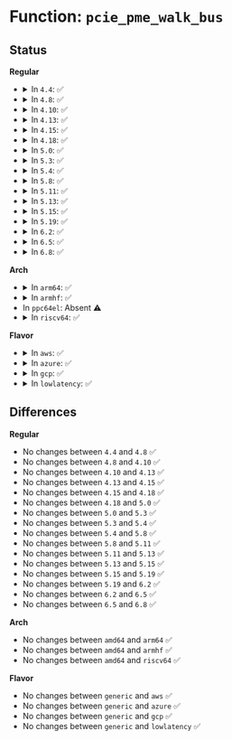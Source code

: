 # Function: <code>pcie_pme_walk_bus</code>

## Status
<b>Regular</b>
<ul>
<li>
<details>
<summary>In <code>4.4</code>: ✅</summary>

```c
bool pcie_pme_walk_bus(struct pci_bus *bus);
```

**Collision:** Unique Static

**Inline:** No

**Transformation:** False

**Instances:**

```
In drivers/pci/pcie/pme.c (ffffffff8144b810)
Location: drivers/pci/pcie/pme.c:78
Inline: False
Direct callers:
  - drivers/pci/pcie/pme.c:pcie_pme_walk_bus
  - drivers/pci/pcie/pme.c:pcie_pme_work_fn
```
**Symbols:**

```
ffffffff8144b810-ffffffff8144b8a9: pcie_pme_walk_bus (STB_LOCAL)
```
</details>
</li>
<li>
<details>
<summary>In <code>4.8</code>: ✅</summary>

```c
bool pcie_pme_walk_bus(struct pci_bus *bus);
```

**Collision:** Unique Static

**Inline:** No

**Transformation:** False

**Instances:**

```
In drivers/pci/pcie/pme.c (ffffffff81497a90)
Location: drivers/pci/pcie/pme.c:78
Inline: False
Direct callers:
  - drivers/pci/pcie/pme.c:pcie_pme_work_fn
  - drivers/pci/pcie/pme.c:pcie_pme_walk_bus
```
**Symbols:**

```
ffffffff81497a90-ffffffff81497b2f: pcie_pme_walk_bus (STB_LOCAL)
```
</details>
</li>
<li>
<details>
<summary>In <code>4.10</code>: ✅</summary>

```c
bool pcie_pme_walk_bus(struct pci_bus *bus);
```

**Collision:** Unique Static

**Inline:** No

**Transformation:** False

**Instances:**

```
In drivers/pci/pcie/pme.c (ffffffff814b9410)
Location: drivers/pci/pcie/pme.c:77
Inline: False
Direct callers:
  - drivers/pci/pcie/pme.c:pcie_pme_work_fn
  - drivers/pci/pcie/pme.c:pcie_pme_walk_bus
```
**Symbols:**

```
ffffffff814b9410-ffffffff814b94af: pcie_pme_walk_bus (STB_LOCAL)
```
</details>
</li>
<li>
<details>
<summary>In <code>4.13</code>: ✅</summary>

```c
bool pcie_pme_walk_bus(struct pci_bus *bus);
```

**Collision:** Unique Static

**Inline:** No

**Transformation:** False

**Instances:**

```
In drivers/pci/pcie/pme.c (ffffffff814c3bd0)
Location: drivers/pci/pcie/pme.c:71
Inline: False
Direct callers:
  - drivers/pci/pcie/pme.c:pcie_pme_work_fn
  - drivers/pci/pcie/pme.c:pcie_pme_walk_bus
```
**Symbols:**

```
ffffffff814c3bd0-ffffffff814c3c78: pcie_pme_walk_bus (STB_LOCAL)
```
</details>
</li>
<li>
<details>
<summary>In <code>4.15</code>: ✅</summary>

```c
bool pcie_pme_walk_bus(struct pci_bus *bus);
```

**Collision:** Unique Static

**Inline:** No

**Transformation:** False

**Instances:**

```
In drivers/pci/pcie/pme.c (ffffffff81503e10)
Location: drivers/pci/pcie/pme.c:71
Inline: False
Direct callers:
  - drivers/pci/pcie/pme.c:pcie_pme_work_fn
  - drivers/pci/pcie/pme.c:pcie_pme_walk_bus
```
**Symbols:**

```
ffffffff81503e10-ffffffff81503eb8: pcie_pme_walk_bus (STB_LOCAL)
```
</details>
</li>
<li>
<details>
<summary>In <code>4.18</code>: ✅</summary>

```c
bool pcie_pme_walk_bus(struct pci_bus *bus);
```

**Collision:** Unique Static

**Inline:** No

**Transformation:** False

**Instances:**

```
In drivers/pci/pcie/pme.c (ffffffff81534c90)
Location: drivers/pci/pcie/pme.c:67
Inline: False
Direct callers:
  - drivers/pci/pcie/pme.c:pcie_pme_work_fn
  - drivers/pci/pcie/pme.c:pcie_pme_walk_bus
```
**Symbols:**

```
ffffffff81534c90-ffffffff81534d2f: pcie_pme_walk_bus (STB_LOCAL)
```
</details>
</li>
<li>
<details>
<summary>In <code>5.0</code>: ✅</summary>

```c
bool pcie_pme_walk_bus(struct pci_bus *bus);
```

**Collision:** Unique Static

**Inline:** No

**Transformation:** False

**Instances:**

```
In drivers/pci/pcie/pme.c (ffffffff8154c330)
Location: drivers/pci/pcie/pme.c:67
Inline: False
Direct callers:
  - drivers/pci/pcie/pme.c:pcie_pme_work_fn
  - drivers/pci/pcie/pme.c:pcie_pme_walk_bus
```
**Symbols:**

```
ffffffff8154c330-ffffffff8154c3c9: pcie_pme_walk_bus (STB_LOCAL)
```
</details>
</li>
<li>
<details>
<summary>In <code>5.3</code>: ✅</summary>

```c
bool pcie_pme_walk_bus(struct pci_bus *bus);
```

**Collision:** Unique Static

**Inline:** No

**Transformation:** False

**Instances:**

```
In drivers/pci/pcie/pme.c (ffffffff8157c020)
Location: drivers/pci/pcie/pme.c:69
Inline: False
Direct callers:
  - drivers/pci/pcie/pme.c:pcie_pme_work_fn
  - drivers/pci/pcie/pme.c:pcie_pme_walk_bus
```
**Symbols:**

```
ffffffff8157c020-ffffffff8157c0b9: pcie_pme_walk_bus (STB_LOCAL)
```
</details>
</li>
<li>
<details>
<summary>In <code>5.4</code>: ✅</summary>

```c
bool pcie_pme_walk_bus(struct pci_bus *bus);
```

**Collision:** Unique Static

**Inline:** No

**Transformation:** False

**Instances:**

```
In drivers/pci/pcie/pme.c (ffffffff8159da80)
Location: drivers/pci/pcie/pme.c:69
Inline: False
Direct callers:
  - drivers/pci/pcie/pme.c:pcie_pme_work_fn
  - drivers/pci/pcie/pme.c:pcie_pme_walk_bus
```
**Symbols:**

```
ffffffff8159da80-ffffffff8159db19: pcie_pme_walk_bus (STB_LOCAL)
```
</details>
</li>
<li>
<details>
<summary>In <code>5.8</code>: ✅</summary>

```c
bool pcie_pme_walk_bus(struct pci_bus *bus);
```

**Collision:** Unique Static

**Inline:** No

**Transformation:** False

**Instances:**

```
In drivers/pci/pcie/pme.c (ffffffff8163d710)
Location: drivers/pci/pcie/pme.c:69
Inline: False
Direct callers:
  - drivers/pci/pcie/pme.c:pcie_pme_handle_request
  - drivers/pci/pcie/pme.c:pcie_pme_walk_bus
```
**Symbols:**

```
ffffffff8163d710-ffffffff8163d7a9: pcie_pme_walk_bus (STB_LOCAL)
```
</details>
</li>
<li>
<details>
<summary>In <code>5.11</code>: ✅</summary>

```c
bool pcie_pme_walk_bus(struct pci_bus *bus);
```

**Collision:** Unique Static

**Inline:** No

**Transformation:** False

**Instances:**

```
In drivers/pci/pcie/pme.c (ffffffff81663da0)
Location: drivers/pci/pcie/pme.c:69
Inline: False
Direct callers:
  - drivers/pci/pcie/pme.c:pcie_pme_handle_request
  - drivers/pci/pcie/pme.c:pcie_pme_walk_bus
```
**Symbols:**

```
ffffffff81663da0-ffffffff81663e39: pcie_pme_walk_bus (STB_LOCAL)
```
</details>
</li>
<li>
<details>
<summary>In <code>5.13</code>: ✅</summary>

```c
bool pcie_pme_walk_bus(struct pci_bus *bus);
```

**Collision:** Unique Static

**Inline:** No

**Transformation:** False

**Instances:**

```
In drivers/pci/pcie/pme.c (ffffffff81646210)
Location: drivers/pci/pcie/pme.c:69
Inline: False
Direct callers:
  - drivers/pci/pcie/pme.c:pcie_pme_handle_request
  - drivers/pci/pcie/pme.c:pcie_pme_walk_bus
```
**Symbols:**

```
ffffffff81646210-ffffffff816462a9: pcie_pme_walk_bus (STB_LOCAL)
```
</details>
</li>
<li>
<details>
<summary>In <code>5.15</code>: ✅</summary>

```c
bool pcie_pme_walk_bus(struct pci_bus *bus);
```

**Collision:** Unique Static

**Inline:** No

**Transformation:** False

**Instances:**

```
In drivers/pci/pcie/pme.c (ffffffff816b7a90)
Location: drivers/pci/pcie/pme.c:69
Inline: False
Direct callers:
  - drivers/pci/pcie/pme.c:pcie_pme_handle_request
  - drivers/pci/pcie/pme.c:pcie_pme_walk_bus
```
**Symbols:**

```
ffffffff816b7a90-ffffffff816b7b29: pcie_pme_walk_bus (STB_LOCAL)
```
</details>
</li>
<li>
<details>
<summary>In <code>5.19</code>: ✅</summary>

```c
bool pcie_pme_walk_bus(struct pci_bus *bus);
```

**Collision:** Unique Static

**Inline:** No

**Transformation:** False

**Instances:**

```
In drivers/pci/pcie/pme.c (ffffffff817dbe60)
Location: drivers/pci/pcie/pme.c:69
Inline: False
Direct callers:
  - drivers/pci/pcie/pme.c:pcie_pme_handle_request
  - drivers/pci/pcie/pme.c:pcie_pme_from_pci_bridge
  - drivers/pci/pcie/pme.c:pcie_pme_walk_bus
```
**Symbols:**

```
ffffffff817dbe60-ffffffff817dbf1c: pcie_pme_walk_bus (STB_LOCAL)
```
</details>
</li>
<li>
<details>
<summary>In <code>6.2</code>: ✅</summary>

```c
bool pcie_pme_walk_bus(struct pci_bus *bus);
```

**Collision:** Unique Static

**Inline:** No

**Transformation:** False

**Instances:**

```
In drivers/pci/pcie/pme.c (ffffffff818fdca0)
Location: drivers/pci/pcie/pme.c:69
Inline: False
Direct callers:
  - drivers/pci/pcie/pme.c:pcie_pme_handle_request
  - drivers/pci/pcie/pme.c:pcie_pme_from_pci_bridge
  - drivers/pci/pcie/pme.c:pcie_pme_walk_bus
```
**Symbols:**

```
ffffffff818fdca0-ffffffff818fdd5c: pcie_pme_walk_bus (STB_LOCAL)
```
</details>
</li>
<li>
<details>
<summary>In <code>6.5</code>: ✅</summary>

```c
bool pcie_pme_walk_bus(struct pci_bus *bus);
```

**Collision:** Unique Static

**Inline:** No

**Transformation:** False

**Instances:**

```
In drivers/pci/pcie/pme.c (ffffffff81941150)
Location: drivers/pci/pcie/pme.c:69
Inline: False
Direct callers:
  - drivers/pci/pcie/pme.c:pcie_pme_handle_request
  - drivers/pci/pcie/pme.c:pcie_pme_from_pci_bridge
  - drivers/pci/pcie/pme.c:pcie_pme_walk_bus
```
**Symbols:**

```
ffffffff81941150-ffffffff8194120c: pcie_pme_walk_bus (STB_LOCAL)
```
</details>
</li>
<li>
<details>
<summary>In <code>6.8</code>: ✅</summary>

```c
bool pcie_pme_walk_bus(struct pci_bus *bus);
```

**Collision:** Unique Static

**Inline:** No

**Transformation:** False

**Instances:**

```
In drivers/pci/pcie/pme.c (ffffffff8198a3b0)
Location: drivers/pci/pcie/pme.c:70
Inline: False
Direct callers:
  - drivers/pci/pcie/pme.c:pcie_pme_handle_request
  - drivers/pci/pcie/pme.c:pcie_pme_from_pci_bridge
  - drivers/pci/pcie/pme.c:pcie_pme_walk_bus
```
**Symbols:**

```
ffffffff8198a3b0-ffffffff8198a46c: pcie_pme_walk_bus (STB_LOCAL)
```
</details>
</li>
</ul>
<b>Arch</b>
<ul>
<li>
<details>
<summary>In <code>arm64</code>: ✅</summary>

```c
bool pcie_pme_walk_bus(struct pci_bus *bus);
```

**Collision:** Unique Static

**Inline:** No

**Transformation:** False

**Instances:**

```
In drivers/pci/pcie/pme.c (ffff800010705a20)
Location: drivers/pci/pcie/pme.c:69
Inline: False
Direct callers:
  - drivers/pci/pcie/pme.c:pcie_pme_work_fn
  - drivers/pci/pcie/pme.c:pcie_pme_walk_bus
```
**Symbols:**

```
ffff800010705a20-ffff800010705ad4: pcie_pme_walk_bus (STB_LOCAL)
```
</details>
</li>
<li>
<details>
<summary>In <code>armhf</code>: ✅</summary>

```c
bool pcie_pme_walk_bus(struct pci_bus *bus);
```

**Collision:** Unique Static

**Inline:** No

**Transformation:** False

**Instances:**

```
In drivers/pci/pcie/pme.c (c089cd9c)
Location: drivers/pci/pcie/pme.c:69
Inline: False
Direct callers:
  - drivers/pci/pcie/pme.c:pcie_pme_work_fn
  - drivers/pci/pcie/pme.c:pcie_pme_walk_bus
```
**Symbols:**

```
c089cd9c-c089ce48: pcie_pme_walk_bus (STB_LOCAL)
```
</details>
</li>
<li>
In <code>ppc64el</code>: Absent ⚠️
</li>
<li>
<details>
<summary>In <code>riscv64</code>: ✅</summary>

```c
bool pcie_pme_walk_bus(struct pci_bus *bus);
```

**Collision:** Unique Static

**Inline:** No

**Transformation:** False

**Instances:**

```
In drivers/pci/pcie/pme.c (ffffffe0004d3980)
Location: drivers/pci/pcie/pme.c:69
Inline: False
Direct callers:
  - drivers/pci/pcie/pme.c:pcie_pme_work_fn
  - drivers/pci/pcie/pme.c:pcie_pme_walk_bus
```
**Symbols:**

```
ffffffe0004d3980-ffffffe0004d3a06: pcie_pme_walk_bus (STB_LOCAL)
```
</details>
</li>
</ul>
<b>Flavor</b>
<ul>
<li>
<details>
<summary>In <code>aws</code>: ✅</summary>

```c
bool pcie_pme_walk_bus(struct pci_bus *bus);
```

**Collision:** Unique Static

**Inline:** No

**Transformation:** False

**Instances:**

```
In drivers/pci/pcie/pme.c (ffffffff81591280)
Location: drivers/pci/pcie/pme.c:69
Inline: False
Direct callers:
  - drivers/pci/pcie/pme.c:pcie_pme_work_fn
  - drivers/pci/pcie/pme.c:pcie_pme_walk_bus
```
**Symbols:**

```
ffffffff81591280-ffffffff81591319: pcie_pme_walk_bus (STB_LOCAL)
```
</details>
</li>
<li>
<details>
<summary>In <code>azure</code>: ✅</summary>

```c
bool pcie_pme_walk_bus(struct pci_bus *bus);
```

**Collision:** Unique Static

**Inline:** No

**Transformation:** False

**Instances:**

```
In drivers/pci/pcie/pme.c (ffffffff81580450)
Location: drivers/pci/pcie/pme.c:69
Inline: False
Direct callers:
  - drivers/pci/pcie/pme.c:pcie_pme_work_fn
  - drivers/pci/pcie/pme.c:pcie_pme_walk_bus
```
**Symbols:**

```
ffffffff81580450-ffffffff815804e9: pcie_pme_walk_bus (STB_LOCAL)
```
</details>
</li>
<li>
<details>
<summary>In <code>gcp</code>: ✅</summary>

```c
bool pcie_pme_walk_bus(struct pci_bus *bus);
```

**Collision:** Unique Static

**Inline:** No

**Transformation:** False

**Instances:**

```
In drivers/pci/pcie/pme.c (ffffffff815917d0)
Location: drivers/pci/pcie/pme.c:69
Inline: False
Direct callers:
  - drivers/pci/pcie/pme.c:pcie_pme_work_fn
  - drivers/pci/pcie/pme.c:pcie_pme_walk_bus
```
**Symbols:**

```
ffffffff815917d0-ffffffff81591869: pcie_pme_walk_bus (STB_LOCAL)
```
</details>
</li>
<li>
<details>
<summary>In <code>lowlatency</code>: ✅</summary>

```c
bool pcie_pme_walk_bus(struct pci_bus *bus);
```

**Collision:** Unique Static

**Inline:** No

**Transformation:** False

**Instances:**

```
In drivers/pci/pcie/pme.c (ffffffff815abdc0)
Location: drivers/pci/pcie/pme.c:69
Inline: False
Direct callers:
  - drivers/pci/pcie/pme.c:pcie_pme_work_fn
  - drivers/pci/pcie/pme.c:pcie_pme_walk_bus
```
**Symbols:**

```
ffffffff815abdc0-ffffffff815abe59: pcie_pme_walk_bus (STB_LOCAL)
```
</details>
</li>
</ul>

## Differences
<b>Regular</b>
<ul>
<li>
No changes between <code>4.4</code> and <code>4.8</code> ✅
</li>
<li>
No changes between <code>4.8</code> and <code>4.10</code> ✅
</li>
<li>
No changes between <code>4.10</code> and <code>4.13</code> ✅
</li>
<li>
No changes between <code>4.13</code> and <code>4.15</code> ✅
</li>
<li>
No changes between <code>4.15</code> and <code>4.18</code> ✅
</li>
<li>
No changes between <code>4.18</code> and <code>5.0</code> ✅
</li>
<li>
No changes between <code>5.0</code> and <code>5.3</code> ✅
</li>
<li>
No changes between <code>5.3</code> and <code>5.4</code> ✅
</li>
<li>
No changes between <code>5.4</code> and <code>5.8</code> ✅
</li>
<li>
No changes between <code>5.8</code> and <code>5.11</code> ✅
</li>
<li>
No changes between <code>5.11</code> and <code>5.13</code> ✅
</li>
<li>
No changes between <code>5.13</code> and <code>5.15</code> ✅
</li>
<li>
No changes between <code>5.15</code> and <code>5.19</code> ✅
</li>
<li>
No changes between <code>5.19</code> and <code>6.2</code> ✅
</li>
<li>
No changes between <code>6.2</code> and <code>6.5</code> ✅
</li>
<li>
No changes between <code>6.5</code> and <code>6.8</code> ✅
</li>
</ul>
<b>Arch</b>
<ul>
<li>
No changes between <code>amd64</code> and <code>arm64</code> ✅
</li>
<li>
No changes between <code>amd64</code> and <code>armhf</code> ✅
</li>
<li>
No changes between <code>amd64</code> and <code>riscv64</code> ✅
</li>
</ul>
<b>Flavor</b>
<ul>
<li>
No changes between <code>generic</code> and <code>aws</code> ✅
</li>
<li>
No changes between <code>generic</code> and <code>azure</code> ✅
</li>
<li>
No changes between <code>generic</code> and <code>gcp</code> ✅
</li>
<li>
No changes between <code>generic</code> and <code>lowlatency</code> ✅
</li>
</ul>
